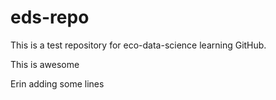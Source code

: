 # eds-repo
This is a test repository for eco-data-science learning GitHub.

This is awesome

Erin adding some lines
